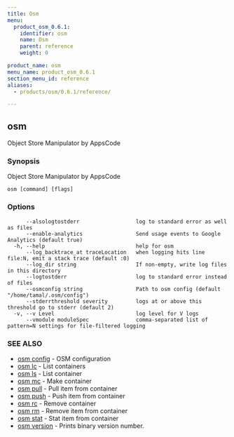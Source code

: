 ```yaml
---
title: Osm
menu:
  product_osm_0.6.1:
    identifier: osm
    name: Osm
    parent: reference
    weight: 0

product_name: osm
menu_name: product_osm_0.6.1
section_menu_id: reference
aliases:
  - products/osm/0.6.1/reference/

---
```

## osm

Object Store Manipulator by AppsCode

### Synopsis

Object Store Manipulator by AppsCode

```
osm [command] [flags]
```

### Options

```
      --alsologtostderr                  log to standard error as well as files
      --enable-analytics                 Send usage events to Google Analytics (default true)
  -h, --help                             help for osm
      --log_backtrace_at traceLocation   when logging hits line file:N, emit a stack trace (default :0)
      --log_dir string                   If non-empty, write log files in this directory
      --logtostderr                      log to standard error instead of files
      --osmconfig string                 Path to osm config (default "/home/tamal/.osm/config")
      --stderrthreshold severity         logs at or above this threshold go to stderr (default 2)
  -v, --v Level                          log level for V logs
      --vmodule moduleSpec               comma-separated list of pattern=N settings for file-filtered logging
```

### SEE ALSO

* [osm config](/docs/reference/osm_config.md)	 - OSM configuration
* [osm lc](/docs/reference/osm_lc.md)	 - List containers
* [osm ls](/docs/reference/osm_ls.md)	 - List container
* [osm mc](/docs/reference/osm_mc.md)	 - Make container
* [osm pull](/docs/reference/osm_pull.md)	 - Pull item from container
* [osm push](/docs/reference/osm_push.md)	 - Push item from container
* [osm rc](/docs/reference/osm_rc.md)	 - Remove container
* [osm rm](/docs/reference/osm_rm.md)	 - Remove item from container
* [osm stat](/docs/reference/osm_stat.md)	 - Stat item from container
* [osm version](/docs/reference/osm_version.md)	 - Prints binary version number.

